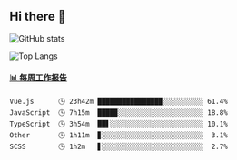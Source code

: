 ## Hi there 👋

![GitHub stats](https://github-readme-stats.orilight.top/api?username=orilights)

![Top Langs](https://github-readme-stats.orilight.top/api/top-langs/?username=orilights&layout=compact)

<!-- waka-box start -->
#### <a href="https://gist.github.com/92c8d5b388768c10efcba86e82b7c4fb" target="_blank">📊 每周工作报告</a>
```text
Vue.js      🕓 23h42m ███████████████▉░░░░░░░░░░ 61.4%
JavaScript  🕓 7h15m  ████▉░░░░░░░░░░░░░░░░░░░░░ 18.8%
TypeScript  🕓 3h54m  ██▋░░░░░░░░░░░░░░░░░░░░░░░ 10.1%
Other       🕓 1h11m  ▊░░░░░░░░░░░░░░░░░░░░░░░░░  3.1%
SCSS        🕓 1h2m   ▋░░░░░░░░░░░░░░░░░░░░░░░░░  2.7%
```
<!-- Powered by https://github.com/journey-ad/waka-box-go . -->
<!-- waka-box end -->
